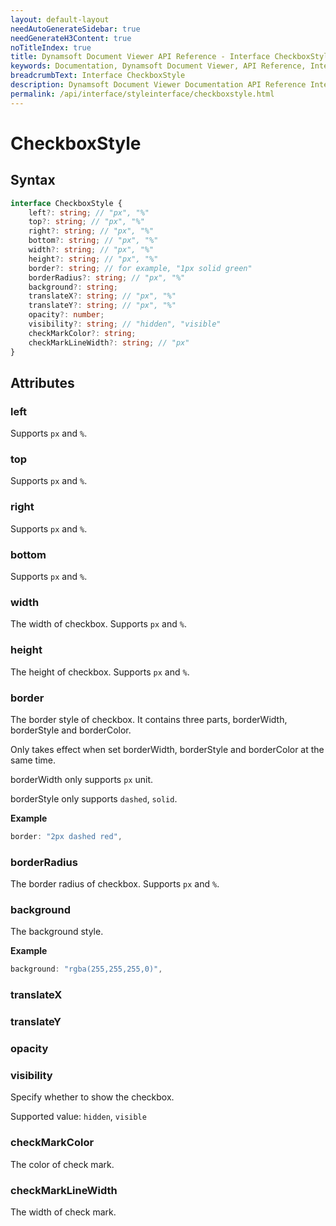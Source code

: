 ```yaml
---
layout: default-layout
needAutoGenerateSidebar: true
needGenerateH3Content: true
noTitleIndex: true
title: Dynamsoft Document Viewer API Reference - Interface CheckboxStyle
keywords: Documentation, Dynamsoft Document Viewer, API Reference, Interface CheckboxStyle
breadcrumbText: Interface CheckboxStyle
description: Dynamsoft Document Viewer Documentation API Reference Interface CheckboxStyle Page
permalink: /api/interface/styleinterface/checkboxstyle.html
---
```


# CheckboxStyle

## Syntax

```typescript
interface CheckboxStyle {
	left?: string; // "px", "%"
	top?: string; // "px", "%"
	right?: string; // "px", "%"
	bottom?: string; // "px", "%"
	width?: string; // "px", "%"
	height?: string; // "px", "%"
	border?: string; // for example, "1px solid green"
	borderRadius?: string; // "px", "%"
	background?: string;
	translateX?: string; // "px", "%"
	translateY?: string; // "px", "%"
	opacity?: number;
	visibility?: string; // "hidden", "visible"
    checkMarkColor?: string;
	checkMarkLineWidth?: string; // "px"
}
```

## Attributes

### left

Supports `px` and `%`.

### top

Supports `px` and `%`.

### right

Supports `px` and `%`.

### bottom

Supports `px` and `%`.

### width

The width of checkbox. Supports `px` and `%`.

### height

The height of checkbox. Supports `px` and `%`.

### border

The border style of checkbox. It contains three parts, borderWidth, borderStyle and borderColor.

Only takes effect when set borderWidth, borderStyle and borderColor at the same time.

borderWidth only supports `px` unit.

borderStyle only supports `dashed`, `solid`.

**Example**

```typescript
border: "2px dashed red", 
```

### borderRadius

The border radius of checkbox. Supports `px` and `%`.

### background

The background style.

**Example**

```typescript
background: "rgba(255,255,255,0)", 
```

### translateX

### translateY

### opacity

### visibility

Specify whether to show the checkbox. 

Supported value: `hidden`, `visible`

### checkMarkColor

The color of check mark.

### checkMarkLineWidth

The width of check mark.
